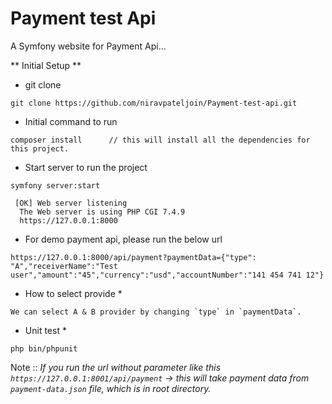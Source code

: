 # Payment test Api #

A Symfony website for Payment Api...

** Initial Setup **

* git clone

```
git clone https://github.com/niravpateljoin/Payment-test-api.git
```

* Initial command to run

```
composer install      // this will install all the dependencies for this project.
```

* Start server to run the project

```
symfony server:start
```
     [OK] Web server listening
      The Web server is using PHP CGI 7.4.9
      https://127.0.0.1:8000

* For demo payment api, please run the below url

```
https://127.0.0.1:8000/api/payment?paymentData={"type": "A","receiverName":"Test user","amount":"45","currency":"usd","accountNumber":"141 454 741 12"}
```

* How to select provide *

```
We can select A & B provider by changing `type` in `paymentData`.
```

* Unit test *

```
php bin/phpunit
```

Note :: _If you run the url without parameter like this `https://127.0.0.1:8001/api/payment` -> this will take payment data from `payment-data.json` file, which is in root directory._